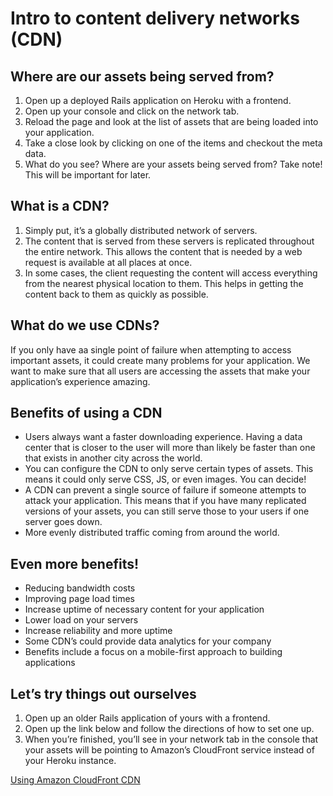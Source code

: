 # Intro to content delivery networks (CDN) 

## Where are our assets being served from?
1. Open up a deployed Rails application on Heroku with a frontend.
2. Open up your console and click on the network tab. 
3. Reload the page and look at the list of assets that are being loaded into your application. 
4. Take a close look by clicking on one of the items and checkout the meta data. 
5. What do you see? Where are your assets being served from? Take note! This will be important for later.  


## What is a CDN?
1. Simply put, it’s a globally distributed network of servers.
2. The content that is served from these servers is replicated throughout the entire network. This allows the content that is needed by a web request is available at all places at once. 
3. In some cases, the client requesting the content  will access everything from the nearest physical location to them. This helps in getting the content back to them as quickly as possible. 

## What do we use CDNs?
If you only have aa single point of failure when attempting to access important assets, it could create many problems for your application. We want to make sure that all users are accessing the assets that make your application’s experience amazing. 

## Benefits of using a CDN
* Users always want a faster downloading experience. Having a data center that is closer to the user will more than likely be faster than one that exists in another city across the world. 
* You can configure the CDN to only serve certain types of assets. This means it could only serve CSS, JS, or even images. You can decide! 
* A CDN can prevent a single source of failure if someone attempts to attack your application. This means that if you have many replicated versions of your assets, you can still serve those to your users if one server goes down. 
* More evenly distributed traffic coming from around the world.

## Even more benefits!
* Reducing bandwidth costs
* Improving page load times
* Increase uptime of necessary content for your application
* Lower load on your servers
* Increase reliability and more uptime
* Some CDN’s could provide data analytics for your company
* Benefits include a focus on a mobile-first approach to building applications

## Let’s try things out ourselves
1. Open up an older Rails application of yours with a frontend. 
2. Open up the link below and follow the directions of how to set one up. 
3. When you’re finished, you’ll see in your network tab in the console that your assets will be pointing to Amazon’s CloudFront service instead of your Heroku instance. 

[Using Amazon CloudFront CDN](https://devcenter.heroku.com/articles/using-amazon-cloudfront-cdn)
